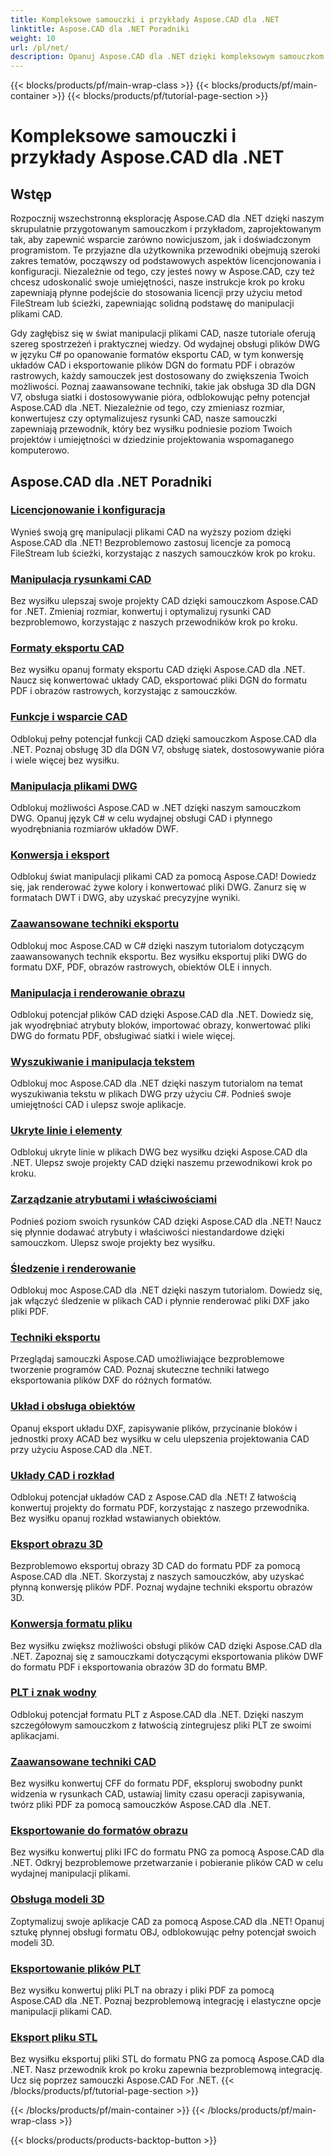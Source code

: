 ```yaml
---
title: Kompleksowe samouczki i przykłady Aspose.CAD dla .NET
linktitle: Aspose.CAD dla .NET Poradniki
weight: 10
url: /pl/net/
description: Opanuj Aspose.CAD dla .NET dzięki kompleksowym samouczkom. Podnieś swoje umiejętności CAD od licencjonowania do zaawansowanych technik eksportu. Odblokuj ukryte funkcje bez wysiłku.
---
```


{{< blocks/products/pf/main-wrap-class >}}
{{< blocks/products/pf/main-container >}}
{{< blocks/products/pf/tutorial-page-section >}}

# Kompleksowe samouczki i przykłady Aspose.CAD dla .NET


## Wstęp

Rozpocznij wszechstronną eksplorację Aspose.CAD dla .NET dzięki naszym skrupulatnie przygotowanym samouczkom i przykładom, zaprojektowanym tak, aby zapewnić wsparcie zarówno nowicjuszom, jak i doświadczonym programistom. Te przyjazne dla użytkownika przewodniki obejmują szeroki zakres tematów, począwszy od podstawowych aspektów licencjonowania i konfiguracji. Niezależnie od tego, czy jesteś nowy w Aspose.CAD, czy też chcesz udoskonalić swoje umiejętności, nasze instrukcje krok po kroku zapewniają płynne podejście do stosowania licencji przy użyciu metod FileStream lub ścieżki, zapewniając solidną podstawę do manipulacji plikami CAD.

Gdy zagłębisz się w świat manipulacji plikami CAD, nasze tutoriale oferują szereg spostrzeżeń i praktycznej wiedzy. Od wydajnej obsługi plików DWG w języku C# po opanowanie formatów eksportu CAD, w tym konwersję układów CAD i eksportowanie plików DGN do formatu PDF i obrazów rastrowych, każdy samouczek jest dostosowany do zwiększenia Twoich możliwości. Poznaj zaawansowane techniki, takie jak obsługa 3D dla DGN V7, obsługa siatki i dostosowywanie pióra, odblokowując pełny potencjał Aspose.CAD dla .NET. Niezależnie od tego, czy zmieniasz rozmiar, konwertujesz czy optymalizujesz rysunki CAD, nasze samouczki zapewniają przewodnik, który bez wysiłku podniesie poziom Twoich projektów i umiejętności w dziedzinie projektowania wspomaganego komputerowo.

## Aspose.CAD dla .NET Poradniki
### [Licencjonowanie i konfiguracja](./licensing-and-configuration/)
Wynieś swoją grę manipulacji plikami CAD na wyższy poziom dzięki Aspose.CAD dla .NET! Bezproblemowo zastosuj licencje za pomocą FileStream lub ścieżki, korzystając z naszych samouczków krok po kroku. 
### [Manipulacja rysunkami CAD](./cad-drawing-manipulation/)
Bez wysiłku ulepszaj swoje projekty CAD dzięki samouczkom Aspose.CAD for .NET. Zmieniaj rozmiar, konwertuj i optymalizuj rysunki CAD bezproblemowo, korzystając z naszych przewodników krok po kroku.
### [Formaty eksportu CAD](./cad-export-formats/)
Bez wysiłku opanuj formaty eksportu CAD dzięki Aspose.CAD dla .NET. Naucz się konwertować układy CAD, eksportować pliki DGN do formatu PDF i obrazów rastrowych, korzystając z samouczków.
### [Funkcje i wsparcie CAD](./cad-features-and-support/)
Odblokuj pełny potencjał funkcji CAD dzięki samouczkom Aspose.CAD dla .NET. Poznaj obsługę 3D dla DGN V7, obsługę siatek, dostosowywanie pióra i wiele więcej bez wysiłku.
### [Manipulacja plikami DWG](./dwg-file-manipulation/)
Odblokuj możliwości Aspose.CAD w .NET dzięki naszym samouczkom DWG. Opanuj język C# w celu wydajnej obsługi CAD i płynnego wyodrębniania rozmiarów układów DWF.
### [Konwersja i eksport](./conversion-and-export/)
Odblokuj świat manipulacji plikami CAD za pomocą Aspose.CAD! Dowiedz się, jak renderować żywe kolory i konwertować pliki DWG. Zanurz się w formatach DWT i DWG, aby uzyskać precyzyjne wyniki.
### [Zaawansowane techniki eksportu](./advanced-export-techniques/)
Odblokuj moc Aspose.CAD w C# dzięki naszym tutorialom dotyczącym zaawansowanych technik eksportu. Bez wysiłku eksportuj pliki DWG do formatu DXF, PDF, obrazów rastrowych, obiektów OLE i innych.
### [Manipulacja i renderowanie obrazu](./image-manipulation-and-rendering/)
Odblokuj potencjał plików CAD dzięki Aspose.CAD dla .NET. Dowiedz się, jak wyodrębniać atrybuty bloków, importować obrazy, konwertować pliki DWG do formatu PDF, obsługiwać siatki i wiele więcej.
### [Wyszukiwanie i manipulacja tekstem](./text-search-and-manipulation/)
Odblokuj moc Aspose.CAD dla .NET dzięki naszym tutorialom na temat wyszukiwania tekstu w plikach DWG przy użyciu C#. Podnieś swoje umiejętności CAD i ulepsz swoje aplikacje.
### [Ukryte linie i elementy](./hidden-lines-and-entities/)
Odblokuj ukryte linie w plikach DWG bez wysiłku dzięki Aspose.CAD dla .NET. Ulepsz swoje projekty CAD dzięki naszemu przewodnikowi krok po kroku.
### [Zarządzanie atrybutami i właściwościami](./attribute-and-property-management/)
Podnieś poziom swoich rysunków CAD dzięki Aspose.CAD dla .NET! Naucz się płynnie dodawać atrybuty i właściwości niestandardowe dzięki samouczkom. Ulepsz swoje projekty bez wysiłku.
### [Śledzenie i renderowanie](./tracking-and-rendering/)
Odblokuj moc Aspose.CAD dla .NET dzięki naszym tutorialom. Dowiedz się, jak włączyć śledzenie w plikach CAD i płynnie renderować pliki DXF jako pliki PDF.
### [Techniki eksportu](./export-techniques/)
Przeglądaj samouczki Aspose.CAD umożliwiające bezproblemowe tworzenie programów CAD. Poznaj skuteczne techniki łatwego eksportowania plików DXF do różnych formatów.
### [Układ i obsługa obiektów](./layout-and-object-handling/)
Opanuj eksport układu DXF, zapisywanie plików, przycinanie bloków i jednostki proxy ACAD bez wysiłku w celu ulepszenia projektowania CAD przy użyciu Aspose.CAD dla .NET.
### [Układy CAD i rozkład](./cad-layouts-and-decomposition/)
Odblokuj potencjał układów CAD z Aspose.CAD dla .NET! Z łatwością konwertuj projekty do formatu PDF, korzystając z naszego przewodnika. Bez wysiłku opanuj rozkład wstawianych obiektów.
### [Eksport obrazu 3D](./3d-image-export/)
Bezproblemowo eksportuj obrazy 3D CAD do formatu PDF za pomocą Aspose.CAD dla .NET. Skorzystaj z naszych samouczków, aby uzyskać płynną konwersję plików PDF. Poznaj wydajne techniki eksportu obrazów 3D.
### [Konwersja formatu pliku](./file-format-conversion/)
Bez wysiłku zwiększ możliwości obsługi plików CAD dzięki Aspose.CAD dla .NET. Zapoznaj się z samouczkami dotyczącymi eksportowania plików DWF do formatu PDF i eksportowania obrazów 3D do formatu BMP.
### [PLT i znak wodny](./plt-and-watermarking/)
Odblokuj potencjał formatu PLT z Aspose.CAD dla .NET. Dzięki naszym szczegółowym samouczkom z łatwością zintegrujesz pliki PLT ze swoimi aplikacjami.
### [Zaawansowane techniki CAD](./advanced-cad-techniques/)
Bez wysiłku konwertuj CFF do formatu PDF, eksploruj swobodny punkt widzenia w rysunkach CAD, ustawiaj limity czasu operacji zapisywania, twórz pliki PDF za pomocą samouczków Aspose.CAD dla .NET.
### [Eksportowanie do formatów obrazu](./exporting-to-image-formats/)
Bez wysiłku konwertuj pliki IFC do formatu PNG za pomocą Aspose.CAD dla .NET. Odkryj bezproblemowe przetwarzanie i pobieranie plików CAD w celu wydajnej manipulacji plikami.
### [Obsługa modeli 3D](./3d-model-support/)
Zoptymalizuj swoje aplikacje CAD za pomocą Aspose.CAD dla .NET! Opanuj sztukę płynnej obsługi formatu OBJ, odblokowując pełny potencjał swoich modeli 3D.
### [Eksportowanie plików PLT](./exporting-plt-files/)
Bez wysiłku konwertuj pliki PLT na obrazy i pliki PDF za pomocą Aspose.CAD dla .NET. Poznaj bezproblemową integrację i elastyczne opcje manipulacji plikami CAD.
### [Eksport pliku STL](./stl-file-export/)
Bez wysiłku eksportuj pliki STL do formatu PNG za pomocą Aspose.CAD dla .NET. Nasz przewodnik krok po kroku zapewnia bezproblemową integrację. Ucz się poprzez samouczki Aspose.CAD For .NET.
{{< /blocks/products/pf/tutorial-page-section >}}

{{< /blocks/products/pf/main-container >}}
{{< /blocks/products/pf/main-wrap-class >}}

{{< blocks/products/products-backtop-button >}}

